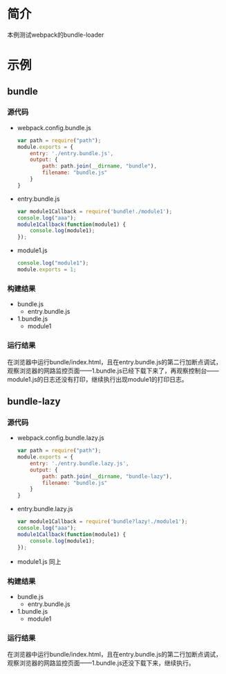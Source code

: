 # 简介
本例测试webpack的bundle-loader

# 示例
## bundle
### 源代码
- webpack.config.bundle.js

    ``` javascript
    var path = require("path");
    module.exports = {
        entry: './entry.bundle.js',
        output: {
            path: path.join(__dirname, "bundle"),
            filename: "bundle.js"
        }
    }
    ```

- entry.bundle.js

    ``` javascript
    var module1Callback = require('bundle!./module1');
    console.log("aaa");
    module1Callback(function(module1) {
        console.log(module1);
    });
    ```

- module1.js

    ``` javascript
    console.log("module1");
    module.exports = 1;
    ```

### 构建结果
- bundle.js
    - entry.bundle.js
- 1.bundle.js
    - module1

### 运行结果
在浏览器中运行bundle/index.html，且在entry.bundle.js的第二行加断点调试，观察浏览器的网路监控页面——1.bundle.js已经下载下来了，再观察控制台——module1.js的日志还没有打印，继续执行出现module1的打印日志。

## bundle-lazy
### 源代码
- webpack.config.bundle.lazy.js

    ``` javascript
    var path = require("path");
    module.exports = {
        entry: './entry.bundle.lazy.js',
        output: {
            path: path.join(__dirname, "bundle-lazy"),
            filename: "bundle.js"
        }
    }
    ```

- entry.bundle.lazy.js

    ``` javascript
    var module1Callback = require('bundle?lazy!./module1');
    console.log("aaa");
    module1Callback(function(module1) {
        console.log(module1);
    });
    ```

- module1.js
同上

### 构建结果
- bundle.js
    - entry.bundle.js
- 1.bundle.js
    - module1

### 运行结果
在浏览器中运行bundle/index.html，且在entry.bundle.js的第二行加断点调试，观察浏览器的网路监控页面——1.bundle.js还没下载下来，继续执行。

